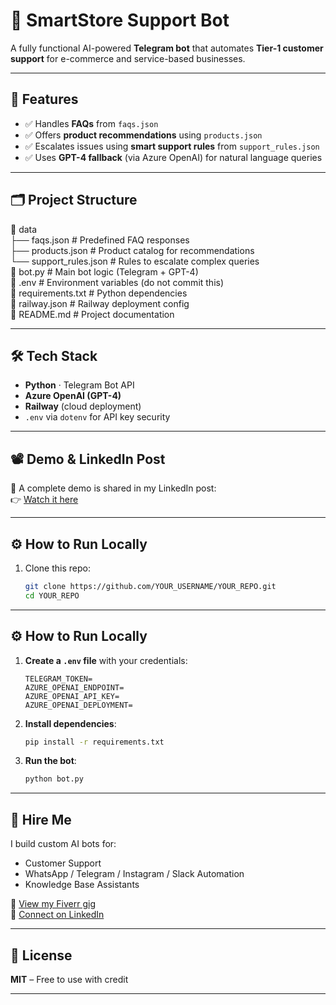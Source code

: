 # 🤖 SmartStore Support Bot

A fully functional AI-powered **Telegram bot** that automates **Tier-1 customer support** for e-commerce and service-based businesses.

---

## 🚀 Features

- ✅ Handles **FAQs** from `faqs.json`
- ✅ Offers **product recommendations** using `products.json`
- ✅ Escalates issues using **smart support rules** from `support_rules.json`
- ✅ Uses **GPT-4 fallback** (via Azure OpenAI) for natural language queries

---

## 🗂️ Project Structure

📁 data  
├── faqs.json              # Predefined FAQ responses  
├── products.json          # Product catalog for recommendations  
└── support_rules.json     # Rules to escalate complex queries  
📄 bot.py                  # Main bot logic (Telegram + GPT-4)  
📄 .env                    # Environment variables (do not commit this)  
📄 requirements.txt        # Python dependencies  
📄 railway.json            # Railway deployment config  
📄 README.md               # Project documentation

---

## 🛠️ Tech Stack

- **Python** · Telegram Bot API  
- **Azure OpenAI (GPT-4)**  
- **Railway** (cloud deployment)  
- `.env` via `dotenv` for API key security

---

## 📽️ Demo & LinkedIn Post

🎥 A complete demo is shared in my LinkedIn post:  
👉 [Watch it here](https://www.linkedin.com/in/ghulamhussainkhuhro)

---

## ⚙️ How to Run Locally

1. Clone this repo:
   ```bash
   git clone https://github.com/YOUR_USERNAME/YOUR_REPO.git
   cd YOUR_REPO

---

## ⚙️ How to Run Locally

1. **Create a `.env` file** with your credentials:

   ```env
   TELEGRAM_TOKEN=
   AZURE_OPENAI_ENDPOINT=
   AZURE_OPENAI_API_KEY=
   AZURE_OPENAI_DEPLOYMENT=
   ```

2. **Install dependencies**:

   ```bash
   pip install -r requirements.txt
   ```

3. **Run the bot**:

   ```bash
   python bot.py
   ```

---

## 💼 Hire Me

I build custom AI bots for:

- Customer Support  
- WhatsApp / Telegram / Instagram / Slack Automation  
- Knowledge Base Assistants  

🔗 [View my Fiverr gig](https://www.fiverr.com/sellers/ghussaink/)  
🔗 [Connect on LinkedIn](https://www.linkedin.com/in/ghulamhussainkhuhro)

---

## 📜 License

**MIT** – Free to use with credit

---




